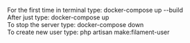 For the first time in terminal type: docker-compose up --build
<br/>
After just type: docker-compose up
<br/>
To stop the server type: docker-compose down
<br/>
To create new user type: php artisan make:filament-user
